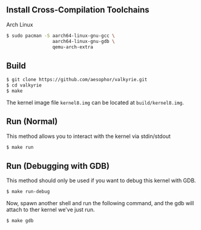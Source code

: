 ## Install Cross-Compilation Toolchains

Arch Linux
```sh
$ sudo pacman -S aarch64-linux-gnu-gcc \
                 aarch64-linux-gnu-gdb \
                 qemu-arch-extra
```

## Build

```sh
$ git clone https://github.com/aesophor/valkyrie.git
$ cd valkyrie
$ make
```

The kernel image file `kernel8.img` can be located at `build/kernel8.img`.

## Run (Normal)

This method allows you to interact with the kernel via stdin/stdout
```sh
$ make run
```

## Run (Debugging with GDB)

This method should only be used if you want to debug this kernel with GDB.
```sh
$ make run-debug
```

Now, spawn another shell and run the following command, and the gdb will attach to ther kernel we've just run.
```sh
$ make gdb
```
